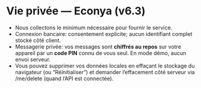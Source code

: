 # Vie privée — Econya (v6.3)

- Nous collectons le minimum nécessaire pour fournir le service.
- Connexion bancaire: consentement explicite; aucun identifiant complet stocké côté client.
- Messagerie privée: vos messages sont **chiffrés au repos** sur votre appareil par un **code PIN** connu de vous seul. En mode démo, aucun envoi serveur.
- Vous pouvez supprimer vos données locales en effaçant le stockage du navigateur (ou “Réinitialiser”) et demander l’effacement côté serveur via /me/delete (quand l’API est connectée).
